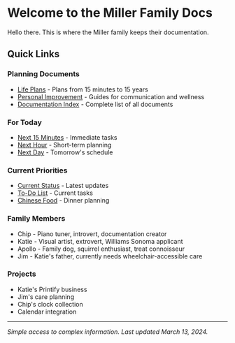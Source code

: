 # Welcome to the Miller Family Docs

Hello there. This is where the Miller family keeps their documentation.

## Quick Links

### Planning Documents
- [Life Plans](LIFE_PLAN_INDEX.md) - Plans from 15 minutes to 15 years
- [Personal Improvement](PERSONAL_IMPROVEMENT_INDEX.md) - Guides for communication and wellness
- [Documentation Index](DOCUMENTATION_INDEX.md) - Complete list of all documents

### For Today
- [Next 15 Minutes](NEXT_15_MINUTES.md) - Immediate tasks
- [Next Hour](NEXT_HOUR.md) - Short-term planning
- [Next Day](NEXT_DAY.md) - Tomorrow's schedule

### Current Priorities
- [Current Status](STATUS_UPDATES.md) - Latest updates
- [To-Do List](TODO) - Current tasks
- [Chinese Food](CHINESE_FOOD_INGREDIENTS.md) - Dinner planning

### Family Members
- Chip - Piano tuner, introvert, documentation creator
- Katie - Visual artist, extrovert, Williams Sonoma applicant
- Apollo - Family dog, squirrel enthusiast, treat connoisseur
- Jim - Katie's father, currently needs wheelchair-accessible care

### Projects
- Katie's Printify business
- Jim's care planning
- Chip's clock collection
- Calendar integration

---

*Simple access to complex information. Last updated March 13, 2024.*

